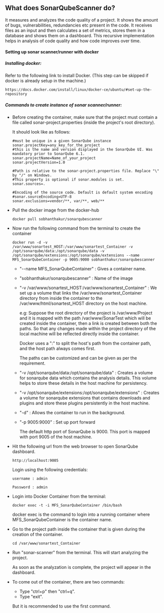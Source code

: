 ## What does SonarQubeScanner do?
It measures and analyzes the code quality of a project. It shows the amount of bugs, vulnerabilities, redundancies etc present in the code. It receives files as an input and then calculates a set of metrics, stores them in a database and shows them on a dashboard. This recursive implementation helps in analysis of code quality and how code improves over time.



 #### Setting up sonar scanner/runner with docker
 
 ##### Installing docker:
Refer to the following link to install Docker. (This step can be skipped if docker is already setup in the machine.)
~~~
https://docs.docker.com/install/linux/docker-ce/ubuntu/#set-up-the-repository
~~~

##### Commands to create instance of sonar scanner/runner:

 * Before creating the container, make sure that the project must contain a file called sonar-project.properties (inside the project's root directory).
 
    It should look like as follows:
    ~~~
    #must be unique in a given SonarQube instance
    sonar.projectKey=any_key_for_the_project
    #this is the name and version displayed in the SonarQube UI. Was mandatory prior to SonarQube 6.1.
    sonar.projectName=Name_of_your_project
    sonar.projectVersion=1.0

    #Path is relative to the sonar-project.properties file. Replace "\" by "/" on Windows.
    #This property is optional if sonar.modules is set. 
    sonar.sources=.
    
    #Encoding of the source code. Default is default system encoding
    #sonar.sourceEncoding=UTF-8
    sonar.exclusions=vendor/**, var/**, web/**
    ~~~
    
 * Pull the docker image from the docker-hub
    ~~~
    docker pull sobhanthakur/sonarqubescanner
    ~~~
    
 * Now run the following command from the terminal to create the container
    ~~~
    docker run -d -v /var/www/sonartest_HOST:/var/www/sonartest_Container -v /opt/sonarqube/data:/opt/sonarqube/data -v /opt/sonarqube/extensions:/opt/sonarqube/extensions --name MFS_SonarQubeContainer -p 9005:9000 sobhanthakur/sonarqubescanner
    ~~~
    
    * "--name MFS_SonarQubeContainer" : Gives a container name.
    * "sobhanthakur/sonarqubescanner" : Name of the image
    * "-v  /var/www/sonartest_HOST:/var/www/sonartest_Container" :  We set up a volume that links the /var/www/sonartest_Container directory from inside the container to the /var/www/html/sonartest_HOST directory on the host machine. 
    
        e.g: Suppose the root directory of the project is /var/www/Project and it is mapped with the path /var/www/SonarTest which will be created inside the container, then a link is created between both the paths. So that any changes made within the project directory of the local machine will be reflected directly inside the container.
    
        Docker uses a ":" to split the host's path from the container path, and the host path always comes first.

      The paths can be customized and can be given as per the requirement.
      
     * "-v /opt/sonarqube/data:/opt/sonarqube/data" : Creates a volume for sonarqube data which contains the analysis details. This volume helps to store these details in the host machine for persistency.
     * "-v /opt/sonarqube/extensions:/opt/sonarqube/extensions" : Creates a volume for sonarqube extensions that contains downloads and plugins and store these plugins persistently in the host machine.
    * "-d" : Allows the container to run in the background.
    * "-p 9005:9000" : Set up port forward

       The default http port of SonarQube is 9000. This port is mapped with port 9005 of the host machine.
    
 * Hit the following url from the web browser to open SonarQube dashboard. 
    ~~~
    http://localhost:9005
    ~~~
    
    Login using the following credentials:
    ~~~
    username : admin
    
    Password : admin
    ~~~
    
 * Login into Docker Container from the terminal:
    ~~~ 
   docker exec -t -i MFS_SonarQubeContainer /bin/bash
    ~~~
    docker exec is the command to login into a running container where MFS_SonarQubeContainer is the container name.
    
 * Go to the project path  inside the container that is given during the creation of the container.
    ~~~
    cd /var/www/sonartest_Container
    ~~~
 
 * Run "sonar-scanner" from the terminal. This will start analyzing the project.

    As soon as the analyzation is complete, the project will appear in the dashboard.
    
 * To come out of the container, there are two commands:
    * Type "ctrl+p" then "ctrl+q".
    * Type "exit".
 
   But it is recommended to use the first command.
    